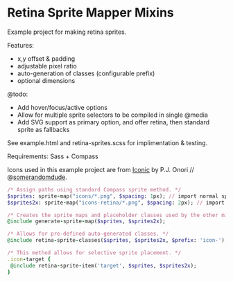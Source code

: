 Retina Sprite Mapper Mixins
=========================

Example project for making retina sprites.

Features:

* x,y offset & padding
* adjustable pixel ratio
* auto-generation of classes (configurable prefix)
* optional dimensions

@todo: 

* Add hover/focus/active options
* Allow for multiple sprite selectors to be compiled in single @media
* Add SVG support as primary option, and offer retina, then standard sprite as fallbacks

See example.html and retina-sprites.scss for implimentation & testing.

Requirements: Sass + Compass

Icons used in this example project are from [Iconic](https://github.com/somerandomdude/Iconic) by P.J. Onori // @[somerandomdude](https://github.com/somerandomdude). 

```ruby
/* Assign paths using standard Compass sprite method. */
$sprites: sprite-map("icons/*.png", $spacing: 1px); // import normal sprites
$sprites2x: sprite-map("icons-retina/*.png", $spacing: 2px); // import 2x sprites

/* Creates the sprite maps and placeholder classes used by the other mixins. */
@include generate-sprite-map($sprites, $sprites2x);

/* Allows for pre-defined auto-generated classes. */
@include retina-sprite-classes($sprites, $sprites2x, $prefix: 'icon-');

/* This method allows for selective sprite placement. */
.icon-target {
 @include retina-sprite-item('target', $sprites, $sprites2x);
}
```
